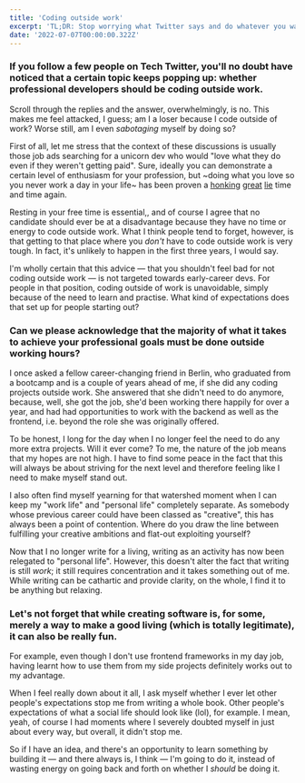 ```yaml
---
title: 'Coding outside work'
excerpt: 'TL;DR: Stop worrying what Twitter says and do whatever you want.'
date: '2022-07-07T00:00:00.322Z'
---
```


### If you follow a few people on Tech Twitter, you'll no doubt have noticed that a certain topic keeps popping up: whether professional developers should be coding outside work. 

Scroll through the replies and the answer, overwhelmingly, is no. This makes me feel attacked, I guess; am I a loser because I code outside of work? Worse still, am I even *sabotaging* myself by doing so?

First of all, let me stress that the context of these discussions is usually those job ads searching for a unicorn dev who would "love what they do even if they weren't getting paid". Sure, ideally you can demonstrate a certain level of enthusiasm for your profession, but ~doing what you love so you never work a day in your life~ has been proven a [honking](https://www.theatlantic.com/business/archive/2015/08/do-what-you-love-work-myth-culture/399599/) [great](https://www.theguardian.com/lifeandstyle/2022/jan/06/burnout-epidemic-work-lives-meaning) [lie](https://www.nytimes.com/2021/11/19/opinion/ezra-klein-podcast-sarah-jaffe.html) time and time again.

Resting in your free time is essential,, and of course I agree that no candidate should ever be at a disadvantage because they have no time or energy to code outside work. What I think people tend to forget, however, is that getting to that place where you *don't* have to code outside work is very tough. In fact, it's unlikely to happen in the first three years, I would say.

I'm wholly certain that this advice — that you shouldn't feel bad for not coding outside work — is not targeted towards early-career devs. For people in that position, coding outside of work is unavoidable, simply because of the need to learn and practise. What kind of expectations does that set up for people starting out?

### Can we please acknowledge that the majority of what it takes to achieve your professional goals must be done outside working hours?

I once asked a fellow career-changing friend in Berlin, who graduated from a bootcamp and is a couple of years ahead of me, if she did any coding projects outside work. She answered that she didn't need to do anymore, because, well, she got the job, she'd been working there happily for over a year, and had had opportunities to work with the backend as well as the frontend, i.e. beyond the role she was originally offered. 

To be honest, I long for the day when I no longer feel the need to do any more extra projects. Will it ever come? To me, the nature of the job means that my hopes are not high. I have to find some peace in the fact that this will always be about striving for the next level and therefore feeling like I need to make myself stand out. 

I also often find myself yearning for that watershed moment when I can keep my "work life" and "personal life" completely separate. As somebody whose previous career could have been classed as "creative", this has always been a point of contention. Where do you draw the line between fulfilling your creative ambitions and flat-out exploiting yourself?

Now that I no longer write for a living, writing as an activity has now been relegated to "personal life". However, this doesn't alter the fact that writing is still *work*; it still requires concentration and it takes something out of me. While writing can be cathartic and provide clarity, on the whole, I find it to be anything but relaxing.

### Let's not forget that while creating software is, for some, merely a way to make a good living (which is totally legitimate), it can also be really fun. 

For example, even though I don't use frontend frameworks in my day job, having learnt how to use them from my side projects definitely works out to my advantage.

When I feel really down about it all, I ask myself whether I ever let other people's expectations stop me from writing a whole book. Other people's expectations of what a social life should look like (lol), for example. I mean, yeah, of course I had moments where I severely doubted myself in just about every way, but overall, it didn't stop me.

So if I have an idea, and there's an opportunity to learn something by building it — and there always is, I think — I'm going to do it, instead of wasting energy on going back and forth on whether I *should* be doing it.